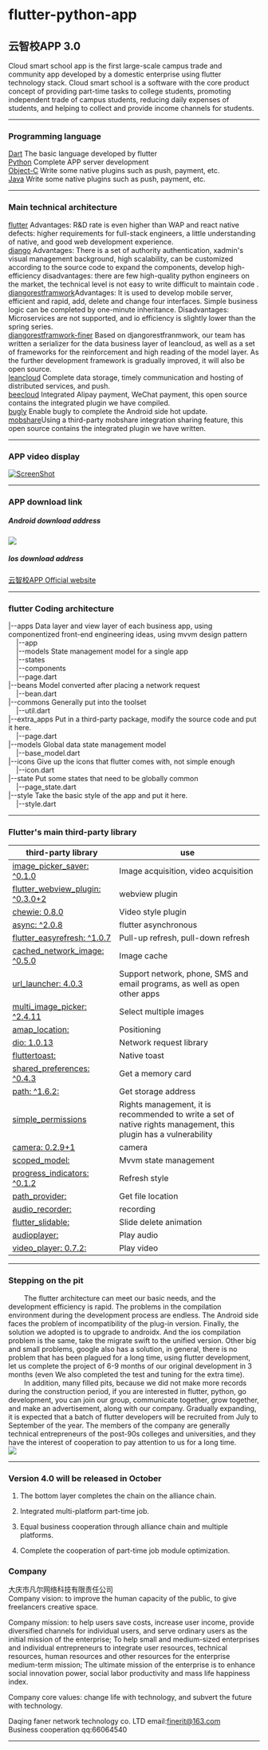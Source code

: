 # flutter-python-app
## 云智校APP 3.0
Cloud smart school app is the first large-scale campus trade and community app developed by a domestic enterprise using flutter technology stack. Cloud smart school is a software with the core product concept of providing part-time tasks to college students, promoting independent trade of campus students, reducing daily expenses of students, and helping to collect and provide income channels for students.

------------

### Programming language
[Dart](https://www.dartlang.org/dart-2 "Dart")	The basic language developed by flutter<br/>
[Python](https://www.python.org/downloads/release/python-366/ "Python")  Complete APP server development<br/>
[Object-C](https://developer.apple.com/documentation/objectivec "Object-C") Write some native plugins such as push, payment, etc.<br/>
[Java](https://www.oracle.com/java/ "Java") Write some native plugins such as push, payment, etc.<br/>

------------


### Main technical architecture
[flutter](https://docs.flutter.io/ "flutter") Advantages: R&D rate is even higher than WAP and react native defects: higher requirements for full-stack engineers, a little understanding of native, and good web development experience.<br/>
[django](https://www.djangoproject.com/ "django") Advantages: There is a set of authority authentication, xadmin's visual management background, high scalability, can be customized according to the source code to expand the components, develop high-efficiency disadvantages: there are few high-quality python engineers on the market, the technical level is not easy to write difficult to maintain code .<br/>
[djangorestframwork](https://www.django-rest-framework.org/ "djangorestframwork")Advantages: It is used to develop mobile server, efficient and rapid, add, delete and change four interfaces. Simple business logic can be completed by one-minute inheritance. Disadvantages: Microservices are not supported, and io efficiency is slightly lower than the spring series.<br/>
[djangorestframwork-finer]( "djangorestframwork-finer") Based on djangorestfranmwork, our team has written a serializer for the data business layer of leancloud, as well as a set of frameworks for the reinforcement and high reading of the model layer. As the further development framework is gradually improved, it will also be open source.<br/>
[leancloud](https://leancloud.cn "leancloud") Complete data storage, timely communication and hosting of distributed services, and push.<br/>
[beecloud](https://beecloud.cn/ "beecloud") Integrated Alipay payment, WeChat payment, this open source contains the integrated plugin we have compiled.<br/>
[bugly](https://bugly.qq.com/v2/ "bugly") Enable bugly to complete the Android side hot update.<br/>
[mobshare](http://www.mob.com/ "mobshare")Using a third-party mobshare integration sharing feature, this open source contains the integrated plugin we have written.<br/>

------------


### APP video display
[![ScreenShot](https://github.com/Anjiefan/flutter_campus_social_app/blob/master/shiping.png?raw=true)](http://lc-aveFaAUx.cn-n1.lcfile.com/3487931ee9e780d847c4.mp4)

------------


### APP download link
##### Android download address
[![](https://github.com/Anjiefan/flutter_campus_social_app/blob/master/android.png?raw=true)](https://github.com/Anjiefan/flutter_campus_social_app/blob/master/android.png?raw=true)
##### Ios download address
[云智校APP Official website](https://app.finerit.com/ "云智校APP Official website")

------------

### flutter Coding architecture
|--apps Data layer and view layer of each business app, using componentized front-end engineering ideas, using mvvm design pattern<br/>
&nbsp;&nbsp;&nbsp;&nbsp;|--app<br/>
&nbsp;&nbsp;&nbsp;&nbsp;|--models State management model for a single app<br/>
&nbsp;&nbsp;&nbsp;&nbsp;|--states<br/>
&nbsp;&nbsp;&nbsp;&nbsp;|--components<br/>
&nbsp;&nbsp;&nbsp;&nbsp;|--page.dart<br/>
|--beans Model converted after placing a network request<br/>
&nbsp;&nbsp;&nbsp;&nbsp;|--bean.dart<br/>
|--commons Generally put into the toolset<br/>
&nbsp;&nbsp;&nbsp;&nbsp;|--util.dart<br/>
|--extra_apps Put in a third-party package, modify the source code and put it here.<br/>
&nbsp;&nbsp;&nbsp;&nbsp;|--page.dart<br/>
|--models Global data state management model<br/>
&nbsp;&nbsp;&nbsp;&nbsp;|--base_model.dart<br/>
|--icons Give up the icons that flutter comes with, not simple enough<br/>
&nbsp;&nbsp;&nbsp;&nbsp;|--icon.dart<br/>
|--state Put some states that need to be globally common<br/>
&nbsp;&nbsp;&nbsp;&nbsp;|--page_state.dart<br/>
|--style Take the basic style of the app and put it here.<br/>
&nbsp;&nbsp;&nbsp;&nbsp;|--style.dart<br/>

------------


### Flutter's main third-party library


| third-party library | use |
|--------|-----|
|[image_picker_saver: ^0.1.0](https://pub.dartlang.org/packages/image_picker_saver)| Image acquisition, video acquisition |
|  [flutter_webview_plugin: ^0.3.0+2 ](https://pub.dartlang.org/packages/flutter_webview_plugin) | webview plugin|
|[ chewie: 0.8.0  ](https://pub.dartlang.org/packages/chewie)| Video style plugin |
|  [  async: ^2.0.8](https://pub.dartlang.org/packages/async) |flutter asynchronous |
|[  flutter_easyrefresh: ^1.0.7 ](https://pub.dartlang.org/packages/flutter_easyrefresh)| Pull-up refresh, pull-down refresh|
|[ cached_network_image: ^0.5.0  ](https://pub.dartlang.org/packages/cached_network_image)|Image cache |
| [url_launcher: 4.0.3   ](https://pub.dartlang.org/packages/url_launcher#-readme-tab-) | Support network, phone, SMS and email programs, as well as open other apps|
| [  multi_image_picker: ^2.4.11 ](https://pub.dartlang.org/packages/multi_image_picker) | Select multiple images|
| [ amap_location:  ](https://pub.dartlang.org/packages/amap_location)|Positioning
|[   dio: 1.0.13 ](https://pub.dartlang.org/packages/dio) | Network request library |
| [   fluttertoast:  ](https://pub.dartlang.org/packages/fluttertoast)|Native toast|
|[   shared_preferences: ^0.4.3 ](https://pub.dartlang.org/packages/shared_preferences) | Get a memory card |
|  [   path: ^1.6.2:  ](https://pub.dartlang.org/packages/path)| Get storage address|
| [  simple_permissions ](https://pub.dartlang.org/packages/simple_permissions)|Rights management, it is recommended to write a set of native rights management, this plugin has a vulnerability
|[   camera: 0.2.9+1 ](https://pub.dartlang.org/packages/camera)|camera
| [  scoped_model: ](https://pub.dartlang.org/packages/scoped_model) | Mvvm state management 
|[  progress_indicators: ^0.1.2 ](https://pub.dartlang.org/packages/progress_indicators)|Refresh style
|[  path_provider: ](https://pub.dartlang.org/packages/path_provider) | Get file location
|[  audio_recorder: ](https://pub.dartlang.org/packages/audio_recorder)|recording
|[  flutter_slidable: ](https://pub.dartlang.org/packages/flutter_slidable)|Slide delete animation
|[  audioplayer: ](https://pub.dartlang.org/packages/audioplayer)|Play audio
| [   video_player: 0.7.2: ](https://pub.dartlang.org/packages/video_player)|Play video



------------


### Stepping on the pit
&nbsp;&nbsp;&nbsp;&nbsp;&nbsp;&nbsp;&nbsp;&nbsp;The flutter architecture can meet our basic needs, and the development efficiency is rapid. The problems in the compilation environment during the development process are endless. The Android side faces the problem of incompatibility of the plug-in version. Finally, the solution we adopted is to upgrade to androidx. And the ios compilation problem is the same, take the migrate swift to the unified version. Other big and small problems, google also has a solution, in general, there is no problem that has been plagued for a long time, using flutter development, let us complete the project of 6-9 months of our original development in 3 months (even We also completed the test and tuning for the extra time).
<br/>
&nbsp;&nbsp;&nbsp;&nbsp;&nbsp;&nbsp;&nbsp;&nbsp;In addition, many filled pits, because we did not make more records during the construction period, if you are interested in flutter, python, go development, you can join our group, communicate together, grow together, and make an advertisement, along with our company. Gradually expanding, it is expected that a batch of flutter developers will be recruited from July to September of the year. The members of the company are generally technical entrepreneurs of the post-90s colleges and universities, and they have the interest of cooperation to pay attention to us for a long time.<br/>
[![](https://github.com/Anjiefan/flutter_campus_social_app/blob/master/qqqun.jpg?raw=true)](https://github.com/Anjiefan/flutter_campus_social_app/blob/master/qqqun.jpg?raw=true)

------------
### Version 4.0 will be released in October
1. The bottom layer completes the chain on the alliance chain.

2. Integrated multi-platform part-time job.

3. Equal business cooperation through alliance chain and multiple platforms.

4. Complete the cooperation of part-time job module optimization.


### Company
大庆市凡尔网络科技有限责任公司<br/>
Company vision: to improve the human capacity of the public, to give freelancers creative space.

Company mission: to help users save costs, increase user income, provide diversified channels for individual users, and serve ordinary users as the initial mission of the enterprise; To help small and medium-sized enterprises and individual entrepreneurs to integrate user resources, technical resources, human resources and other resources for the enterprise medium-term mission; The ultimate mission of the enterprise is to enhance social innovation power, social labor productivity and mass life happiness index.

Company core values: change life with technology, and subvert the future with technology.

Daqing faner network technology co. LTD
email:finerit@163.com<br/>
Business cooperation qq:66064540<br/>

------------
